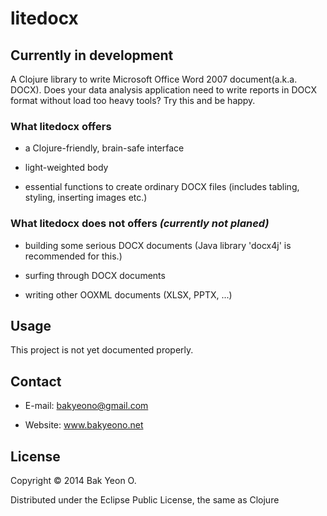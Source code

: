 # litedocx

## Currently in development

A Clojure library to write Microsoft Office Word 2007 document(a.k.a. DOCX). Does your data analysis application need to write reports in DOCX format without load too heavy tools? Try this and be happy.

### What litedocx offers

- a Clojure-friendly, brain-safe interface

- light-weighted body

- essential functions to create ordinary DOCX files (includes tabling, styling, inserting images etc.)

### What litedocx does **not** offers *(currently not planed)*

- building some serious DOCX documents (Java library 'docx4j' is recommended for this.)

- surfing through DOCX documents

- writing other OOXML documents (XLSX, PPTX, ...)

## Usage

This project is not yet documented properly.

## Contact

- E-mail: bakyeono@gmail.com

- Website: www.bakyeono.net

## License

Copyright © 2014 Bak Yeon O.

Distributed under the Eclipse Public License, the same as Clojure

